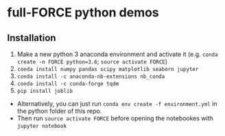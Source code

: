 # full-FORCE python demos

## Installation
1. Make a new python 3 anaconda environment and activate it (e.g. `conda create -n FORCE python=3.6`; `source activate FORCE`)
2. `conda install numpy pandas scipy matplotlib seaborn jupyter`
3. `conda install -c anaconda-nb-extensions nb_conda`
4. `conda install -c conda-forge tqdm`
5. `pip install joblib`

* Alternatively, you can just run `conda env create -f environment.yml` in the python folder of this repo.
* Then run `source activate FORCE` before opening the notebookes with `jupyter notebook`